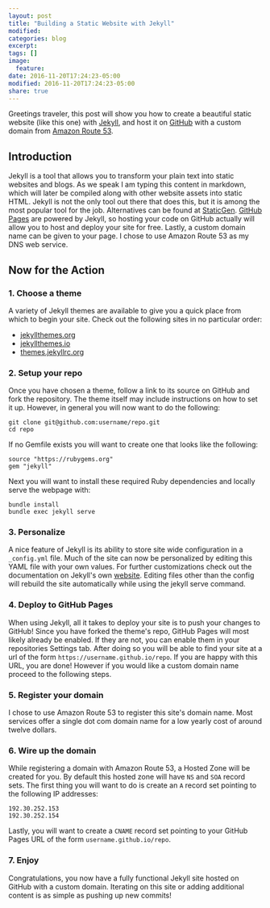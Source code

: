 ```yaml
---
layout: post
title: "Building a Static Website with Jekyll"
modified:
categories: blog
excerpt:
tags: []
image:
  feature:
date: 2016-11-20T17:24:23-05:00
modified: 2016-11-20T17:24:23-05:00
share: true
---
```


Greetings traveler, this post will show you how to create a beautiful static website (like this one)
with [Jekyll][jekyll], and host it on [GitHub][github] with a custom domain from [Amazon Route 53][route-53].

## Introduction
Jekyll is a tool that allows you to transform your plain text into static websites and blogs. As we
speak I am typing this content in markdown, which will later be compiled along with other website
assets into static HTML. Jekyll is not the only tool out there that does this, but it is among the
most popular tool for the job. Alternatives can be found at [StaticGen][static-gen].
[GitHub Pages][github-pages] are powered by Jekyll, so hosting your code on GitHub actually will
allow you to host and deploy your site for free. Lastly, a custom domain name can be given to your
page. I chose to use Amazon Route 53 as my DNS web service.

## Now for the Action

### 1. Choose a theme
A variety of Jekyll themes are available to give you a quick place from which to begin your site.
Check out the following sites in no particular order:
- [jekyllthemes.org](http://jekyllthemes.org)
- [jekyllthemes.io](https://jekyllthemes.io)
- [themes.jekyllrc.org](http://themes.jekyllrc.org)

### 2. Setup your repo
Once you have chosen a theme, follow a link to its source on GitHub and fork the repository. The
theme itself may include instructions on how to set it up. However, in general you will now
want to do the following:
```
git clone git@github.com:username/repo.git
cd repo
```
If no Gemfile exists you will want to create one that looks like the following:
```
source "https://rubygems.org"
gem "jekyll"
```
Next you will want to install these required Ruby dependencies and locally serve the webpage with:
```
bundle install
bundle exec jekyll serve
```

### 3. Personalize
A nice feature of Jekyll is its ability to store site wide configuration in a `_config.yml` file.
Much of the site can now be personalized by editing this YAML file with your own values. For
further customizations check out the documentation on Jekyll's own [website][jekyll]. Editing
files other than the config will rebuild the site automatically while using the jekyll serve command.

### 4. Deploy to GitHub Pages
When using Jekyll, all it takes to deploy your site is to push your changes to GitHub! Since you
have forked the theme's repo, GitHub Pages will most likely already be enabled. If they are not,
you can enable them in your repositories Settings tab. After doing so you will be able to find your
site at a url of the form `https://username.github.io/repo`. If you are happy with this URL, you are done! However if you would like a custom domain name proceed to the following steps.

### 5. Register your domain
I chose to use Amazon Route 53 to register this site's domain name. Most services offer a
single dot com domain name for a low yearly cost of around twelve dollars.

### 6. Wire up the domain
While registering a domain with Amazon Route 53, a Hosted Zone will be created for you.
By default this hosted zone will have `NS` and `SOA` record sets. The first thing you will
want to do is create an `A` record set pointing to the following IP addresses:
```
192.30.252.153
192.30.252.154
```
Lastly, you will want to create a `CNAME` record set pointing to your GitHub Pages URL of the
form `username.github.io/repo`.

### 7. Enjoy
Congratulations, you now have a fully functional Jekyll site hosted on GitHub with a custom
domain. Iterating on this site or adding additional content is as simple as pushing up new
commits!

[jekyll]:       http://jekyllrb.com
[github]:       https://github.com
[route-53]:     https://aws.amazon.com/route53
[static-gen]:   https://www.staticgen.com
[github-pages]: https://pages.github.com
